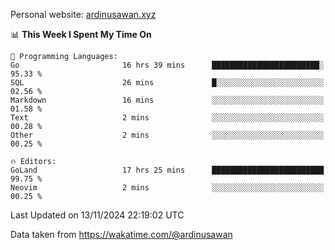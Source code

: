 Personal website: [ardinusawan.xyz](https://ardinusawan.xyz)

<!--START_SECTION:waka-->
📊 **This Week I Spent My Time On** 

```text
💬 Programming Languages: 
Go                       16 hrs 39 mins      ████████████████████████░   95.33 % 
SQL                      26 mins             █░░░░░░░░░░░░░░░░░░░░░░░░   02.56 % 
Markdown                 16 mins             ░░░░░░░░░░░░░░░░░░░░░░░░░   01.58 % 
Text                     2 mins              ░░░░░░░░░░░░░░░░░░░░░░░░░   00.28 % 
Other                    2 mins              ░░░░░░░░░░░░░░░░░░░░░░░░░   00.25 % 

🔥 Editors: 
GoLand                   17 hrs 25 mins      █████████████████████████   99.75 % 
Neovim                   2 mins              ░░░░░░░░░░░░░░░░░░░░░░░░░   00.25 % 
```


 Last Updated on 13/11/2024 22:19:02 UTC
<!--END_SECTION:waka-->
Data taken from https://wakatime.com/@ardinusawan
